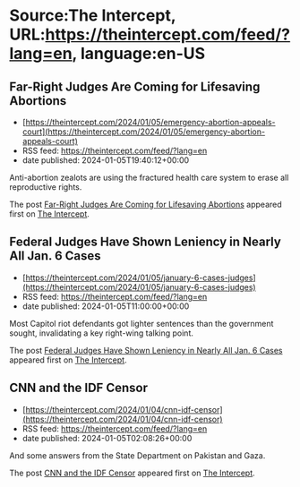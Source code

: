 # Source:The Intercept, URL:https://theintercept.com/feed/?lang=en, language:en-US

## Far-Right Judges Are Coming for Lifesaving Abortions
 - [https://theintercept.com/2024/01/05/emergency-abortion-appeals-court](https://theintercept.com/2024/01/05/emergency-abortion-appeals-court)
 - RSS feed: https://theintercept.com/feed/?lang=en
 - date published: 2024-01-05T19:40:12+00:00

<p>Anti-abortion zealots are using the fractured health care system to erase all reproductive rights.</p>
<p>The post <a href="https://theintercept.com/2024/01/05/emergency-abortion-appeals-court/">Far-Right Judges Are Coming for Lifesaving Abortions</a> appeared first on <a href="https://theintercept.com">The Intercept</a>.</p>

## Federal Judges Have Shown Leniency in Nearly All Jan. 6 Cases
 - [https://theintercept.com/2024/01/05/january-6-cases-judges](https://theintercept.com/2024/01/05/january-6-cases-judges)
 - RSS feed: https://theintercept.com/feed/?lang=en
 - date published: 2024-01-05T11:00:00+00:00

<p>Most Capitol riot defendants got lighter sentences than the government sought, invalidating a key right-wing talking point.</p>
<p>The post <a href="https://theintercept.com/2024/01/05/january-6-cases-judges/">Federal Judges Have Shown Leniency in Nearly All Jan. 6 Cases</a> appeared first on <a href="https://theintercept.com">The Intercept</a>.</p>

## CNN and the IDF Censor
 - [https://theintercept.com/2024/01/04/cnn-idf-censor](https://theintercept.com/2024/01/04/cnn-idf-censor)
 - RSS feed: https://theintercept.com/feed/?lang=en
 - date published: 2024-01-05T02:08:26+00:00

<p>And some answers from the State Department on Pakistan and Gaza.</p>
<p>The post <a href="https://theintercept.com/2024/01/04/cnn-idf-censor/">CNN and the IDF Censor</a> appeared first on <a href="https://theintercept.com">The Intercept</a>.</p>

